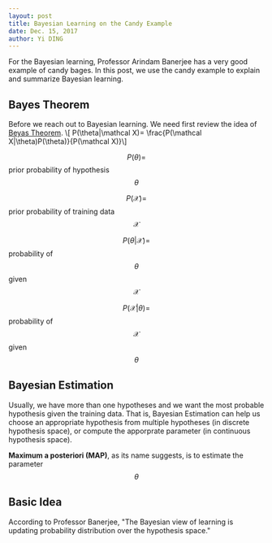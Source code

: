 ```yaml
--- 
layout: post
title: Bayesian Learning on the Candy Example
date: Dec. 15, 2017
author: Yi DING
---
```


[comment]: # (Use the candy example to explain Bayesian learning)

For the Bayesian learning, Professor Arindam Banerjee has a very good example of candy bages. In this post, we use the candy example to explain and summarize Bayesian learning.

## Bayes Theorem
Before we reach out to Bayesian learning. We need first review the idea of [Beyas Theorem](http://www.cs.cmu.edu/afs/cs/project/theo-20/www/mlbook/ch6.pdf).
\\[ P(\theta|\mathcal X)= \frac{P(\mathcal X|\theta)P(\theta)}{P(\mathcal X)}\\]

$$P(\theta)=$$ prior probability of hypothesis $$\theta$$

$$P(\mathcal X)=$$ prior probability of training data $$\mathcal X$$

$$P(\theta|\mathcal X)=$$ probability of $$\theta$$ given $$\mathcal X$$

$$P(\mathcal X|\theta)=$$ probability of $$\mathcal X$$ given $$\theta$$

## Bayesian Estimation
Usually, we have more than one hypotheses and we want the most probable hypothesis given the training data. That is, Bayesian Estimation can help us choose an appropriate hypothesis from multiple hypotheses (in discrete hypothesis space), or compute the apporprate parameter (in continuous hypothesis space).

**Maximum a posteriori (MAP)**, as its name suggests, is to estimate the parameter $$\theta$$

## Basic Idea
According to Professor Banerjee, "The Bayesian view of learning is updating probability distribution over the hypothesis space."